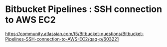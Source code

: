 
# Bitbucket Pipelines : SSH connection to AWS EC2
https://community.atlassian.com/t5/Bitbucket-questions/Bitbucket-Pipelines-SSH-connection-to-AWS-EC2/qaq-p/603221
